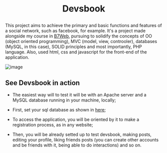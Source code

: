 <h1 align="center">
  <p align="center">Devsbook</p>
</h1>

This project aims to achieve the primary and basic functions and features of a social network, such as facebook, for example. It's a project made alongside my course in [B7Web](https://b7web.com.br/fullstack/?gclid=EAIaIQobChMI-7eYj5vT-QIVEz6RCh2VfgXQEAAYASAAEgJfifD_BwE&ref=I24108426I), pursuing to solidify the concepts of OO (object oriented programming), MVC (model, view, controoler), databases (MySQL, in this case), SOLID principles and most importantly, PHP language. Also, used html, css and javascript for the front-end of the application.

![image](https://user-images.githubusercontent.com/93455355/208262854-05d40156-27a6-4b66-99f4-216128430de0.png)

## See Devsbook in action

- The easiest way will to test it will be with an Apache server and a MySQL database running in your machine, locally;

- First, set your sql database as shown in [here](https://github.com/valmarath/devsbook/tree/main/database_config);

- To access the application, you will be oriented by it to make a registration process, as in any website;

- Then, you will be already setted up to test devsbook, making posts, editing your profile, liking friends posts (you can create other accounts and be friends with it, being able to do interactions) and so on.
